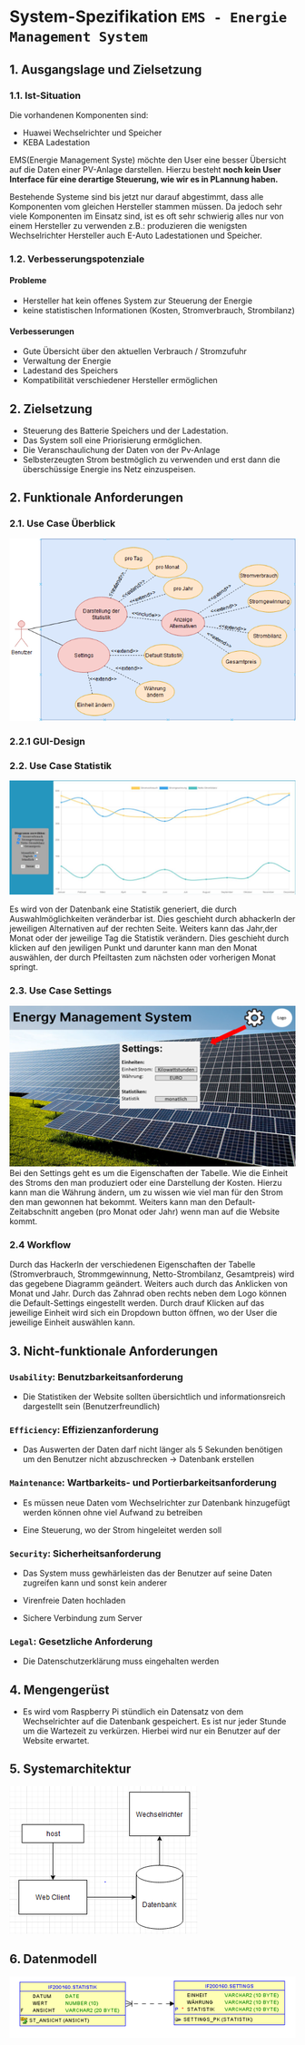 # System-Spezifikation `EMS - Energie Management System`

## 1. Ausgangslage und Zielsetzung

### 1.1. Ist-Situation
Die vorhandenen Komponenten sind:
- Huawei Wechselrichter und Speicher
- KEBA Ladestation

EMS(Energie Management Syste) möchte den User eine besser Übersicht auf die Daten einer PV-Anlage darstellen. Hierzu besteht **noch kein User Interface für eine derartige Steuerung, wie wir es in PLannung haben.** 

Bestehende Systeme sind bis jetzt nur darauf abgestimmt, dass alle Komponenten vom gleichen Hersteller stammen müssen.
Da jedoch sehr viele Komponenten im Einsatz sind, ist es oft sehr schwierig alles nur von einem Hersteller zu verwenden
z.B.: produzieren die wenigsten Wechselrichter Hersteller auch E-Auto Ladestationen und Speicher.

### 1.2. Verbesserungspotenziale

#### Probleme
- Hersteller hat kein offenes System zur Steuerung der Energie 
- keine statistischen Informationen (Kosten, Stromverbrauch, Strombilanz)

#### Verbesserungen
- Gute Übersicht über den aktuellen Verbrauch / Stromzufuhr
- Verwaltung der Energie
- Ladestand des Speichers
- Kompatibilität verschiedener Hersteller ermöglichen

## 2. Zielsetzung
- Steuerung des Batterie Speichers und der Ladestation.
- Das System soll eine Priorisierung ermöglichen.
- Die Veranschaulichung der Daten von der Pv-Anlage
- Selbsterzeugten Strom bestmöglich zu verwenden und erst dann die überschüssige Energie ins Netz einzuspeisen.


## 2. Funktionale Anforderungen

### 2.1. Use Case Überblick

<img src="./pics/UCD.PNG">

### 2.2.1 GUI-Design

### 2.2. Use Case Statistik

<img src="./pics/Statistik.jpeg">

Es wird von der Datenbank eine Statistik generiert, die durch Auswahlmöglichkeiten veränderbar ist. Dies geschieht durch abhackerln der jeweiligen Alternativen auf der rechten Seite. Weiters kann das Jahr,der Monat oder der jeweilige Tag die Statistik verändern. Dies geschieht durch klicken auf den jewiligen Punkt und darunter kann man den Monat auswählen, der durch Pfeiltasten zum nächsten oder vorherigen Monat springt.  
### 2.3. Use Case Settings

<img src="./pics/GUI-Mockup-SettingsPage.png">
 Bei den Settings geht es um die Eigenschaften der Tabelle. Wie die Einheit des Stroms den man produziert oder eine Darstellung der Kosten. Hierzu kann man die Währung ändern, um zu wissen wie viel man für den Strom den man gewonnen hat bekommt. Weiters kann man den Default-Zeitabschnitt angeben (pro Monat oder Jahr) wenn man auf die Website kommt.

### 2.4 Workflow
Durch das Hackerln der verschiedenen Eigenschaften der Tabelle (Stromverbrauch, Strommgewinnung, Netto-Strombilanz, Gesamtpreis) wird das gegebene Diagramm geändert. Weiters auch durch das Anklicken von Monat und Jahr. Durch das Zahnrad oben rechts neben dem Logo können die Default-Settings eingestellt werden. Durch drauf Klicken auf das jeweilige Einheit wird sich ein Dropdown button öffnen, wo der User die jeweilige Einheit auswählen kann.

## 3. Nicht-funktionale Anforderungen

### `Usability`: Benutzbarkeitsanforderung
- Die Statistiken der Website sollten übersichtlich und     informationsreich dargestellt sein (Benutzerfreundlich)

### `Efficiency`: Effizienzanforderung

- Das Auswerten der Daten darf nicht länger als 5 Sekunden benötigen um den Benutzer nicht abzuschrecken -> Datenbank erstellen

### `Maintenance`: Wartbarkeits- und Portierbarkeitsanforderung

- Es müssen neue Daten vom Wechselrichter zur Datenbank hinzugefügt werden können ohne viel Aufwand zu betreiben

- Eine Steuerung, wo der Strom hingeleitet werden soll
### `Security`: Sicherheitsanforderung

- Das System muss gewhärleisten das der Benutzer auf seine Daten zugreifen kann und sonst kein anderer

- Virenfreie Daten hochladen

- Sichere Verbindung zum Server

### `Legal`: Gesetzliche Anforderung

- Die Datenschutzerklärung muss eingehalten werden

## 4. Mengengerüst
- Es wird vom Raspberry Pi stündlich ein Datensatz von dem Wechselrichter auf die Datenbank gespeichert. Es ist nur jeder Stunde um die Wartezeit zu verkürzen. Hierbei wird nur ein Benutzer auf der Website erwartet.
## 5. Systemarchitektur

<img src="./pics/SystemArchitektur.png">

## 6. Datenmodell

<img src="./pics/Datenmodell.png">